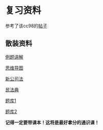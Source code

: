 # 复习资料
参考了该cc98的[帖子](https://www.cc98.org/topic/6089874)
## 散装资料
[例题讲解](例题讲解.pdf)

[思维导图](思维导图.pdf)

[新公司法](新公司法.pptx)

[民法典](民法典.pptx)

[题库1](题库1.pdf)

[题库2](题库2.pdf)

**记得一定要带课本！这将是最好拿分的通识课！**